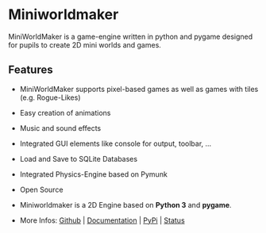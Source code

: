 Miniworldmaker
==============

MiniWorldMaker is a game-engine written in python and pygame 
designed for pupils to create 2D mini worlds and games.

Features
--------

  * MiniWorldMaker supports pixel-based games as well as games with
  tiles (e.g. Rogue-Likes)

  * Easy creation of animations

  * Music and sound effects

  * Integrated GUI elements like console for output, toolbar, ...
  
  * Load and Save to SQLite Databases
  
  * Integrated Physics-Engine based on Pymunk

  * Open Source
  
  * Miniworldmaker is a 2D Engine based on **Python 3** and **pygame**.

  * More Infos: [Github](https://github.com/asbl/miniworldmaker) | [Documentation](http://miniworldmaker.it-teaching.de/) | [PyPi](https://pypi.org/project/miniworldmaker/) | [Status](./status.md)
